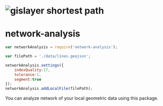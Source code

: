 ![gislayer shortest path](https://static.wixstatic.com/media/638a67_512f0938079e4ea98e08c25a544dd8fa~mv2.gif)
======
# network-analysis

```js
var networkAnalysis = require('network-analysis');

var filePath = './data/lines.geojson';

networkAnalysis.settings({
    indexQuality:17,
    tolerance:1,
    segment:true
});
networkAnalysis.addLocalFile(filePath);
```
You can analyze network of your local geometric data using this package.


